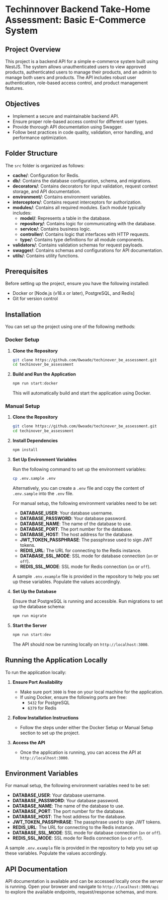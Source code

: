 # Techinnover Backend Take-Home Assessment: Basic E-Commerce System

## Project Overview

This project is a backend API for a simple e-commerce system built using NestJS. The system allows unauthenticated users to view approved products, authenticated users to manage their products, and an admin to manage both users and products. The API includes robust user authentication, role-based access control, and product management features.

## Objectives

- Implement a secure and maintainable backend API.
- Ensure proper role-based access control for different user types.
- Provide thorough API documentation using Swagger.
- Follow best practices in code quality, validation, error handling, and performance optimization.

## Folder Structure

The `src` folder is organized as follows:

- **cache/**: Configuration for Redis.
- **db/**: Contains the database configuration, schema, and migrations.
- **decorators/**: Contains decorators for input validation, request context storage, and API documentation.
- **environment/**: Contains environment variables.
- **interceptors/**: Contains request interceptors for authorization.
- **modules/**: Contains all required modules. Each module typically includes:
  - **model/**: Represents a table in the database.
  - **repository/**: Contains logic for communicating with the database.
  - **service/**: Contains business logic.
  - **controller/**: Contains logic that interfaces with HTTP requests.
  - **type/**: Contains type definitions for all module components.
- **validators/**: Contains validation schemas for request payloads.
- **swagger/**: Contains schemas and configurations for API documentation.
- **utils/**: Contains utility functions.

## Prerequisites

Before setting up the project, ensure you have the following installed:

- Docker or [Node.js (v18.x or later), PostgreSQL, and Redis]
- Git for version control

## Installation

You can set up the project using one of the following methods:

### Docker Setup

1. **Clone the Repository**

   ```bash
   git clone https://github.com/Owoade/techinover_be_assessment.git
   cd techinover_be_assessment
   ```

2. **Build and Run the Application**

   ```bash
   npm run start:docker
   ```

   This will automatically build and start the application using Docker.

### Manual Setup

1. **Clone the Repository**

   ```bash
   git clone https://github.com/Owoade/techinover_be_assessment.git
   cd techinover_be_assessment
   ```

2. **Install Dependencies**

   ```bash
   npm install
   ```

3. **Set Up Environment Variables**

   Run the following command to set up the environment variables:

   ```bash
   cp .env.sample .env
   ```

   Alternatively, you can create a `.env` file and copy the content of `.env.sample` into the `.env` file.

   For manual setup, the following environment variables need to be set:

   - **DATABASE_USER**: Your database username.
   - **DATABASE_PASSWORD**: Your database password.
   - **DATABASE_NAME**: The name of the database to use.
   - **DATABASE_PORT**: The port number for the database.
   - **DATABASE_HOST**: The host address for the database.
   - **JWT_TOKEN_PASSPHRASE**: The passphrase used to sign JWT tokens.
   - **REDIS_URL**: The URL for connecting to the Redis instance.
   - **DATABASE_SSL_MODE**: SSL mode for database connection (`on` or `off`).
   - **REDIS_SSL_MODE**: SSL mode for Redis connection (`on` or `off`).

   A sample `.env.example` file is provided in the repository to help you set up these variables. Populate the values accordingly.

4. **Set Up the Database**

   Ensure that PostgreSQL is running and accessible. Run migrations to set up the database schema:

   ```bash
   npm run migrate
   ```

5. **Start the Server**

   ```bash
   npm run start:dev
   ```

   The API should now be running locally on `http://localhost:3000`.

## Running the Application Locally

To run the application locally:

1. **Ensure Port Availability**

   - Make sure port `3000` is free on your local machine for the application.
   - If using Docker, ensure the following ports are free:
     - `5432` for PostgreSQL
     - `6379` for Redis

2. **Follow Installation Instructions**

   - Follow the steps under either the Docker Setup or Manual Setup section to set up the project.

3. **Access the API**

   - Once the application is running, you can access the API at `http://localhost:3000`.

## Environment Variables

For manual setup, the following environment variables need to be set:

- **DATABASE_USER**: Your database username.
- **DATABASE_PASSWORD**: Your database password.
- **DATABASE_NAME**: The name of the database to use.
- **DATABASE_PORT**: The port number for the database.
- **DATABASE_HOST**: The host address for the database.
- **JWT_TOKEN_PASSPHRASE**: The passphrase used to sign JWT tokens.
- **REDIS_URL**: The URL for connecting to the Redis instance.
- **DATABASE_SSL_MODE**: SSL mode for database connection (`on` or `off`).
- **REDIS_SSL_MODE**: SSL mode for Redis connection (`on` or `off`).

A sample `.env.example` file is provided in the repository to help you set up these variables. Populate the values accordingly.

## API Documentation

API documentation is available and can be accessed locally once the server is running. Open your browser and navigate to `http://localhost:3000/api` to explore the available endpoints, request/response schemas, and more.


